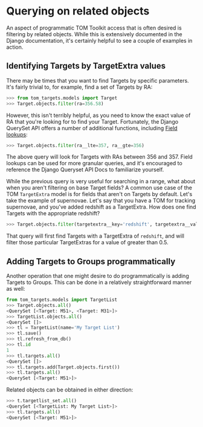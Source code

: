 # Querying on related objects

An aspect of programmatic TOM Toolkit access that is often desired is filtering by related objects. While this is 
extensively documented in the Django documentation, it's certainly helpful to see a couple of examples in action.

## Identifying Targets by TargetExtra values

There may be times that you want to find Targets by specific parameters. It's fairly trivial to, for example, find a set 
of Targets by RA:

```python
>>> from tom_targets.models import Target
>>> Target.objects.filter(ra=356.58)
```

However, this isn't terribly helpful, as you need to know the exact value of RA that you're looking for to find your 
Target. Fortunately, the Django QuerySet API offers a number of additional functions, including 
[Field lookups](https://docs.djangoproject.com/en/3.0/ref/models/querysets/#field-lookups):

```python
>>> Target.objects.filter(ra__lte=357, ra__gte=356)
```

The above query will look for Targets with RAs between 356 and 357. Field lookups can be used for more granular queries, 
and it's encouraged to reference the Django Queryset API Docs to familiarize yourself.

While the previous query is very useful for searching in a range, what about when you aren't filtering on base Target 
fields? A common use case of the TOM `TargetExtra` model is for fields that aren't on Targets by default. Let's take the 
example of supernovae. Let's say that you have a TOM for tracking supernovae, and you've added redshift as a TargetExtra. 
How does one find Targets with the appropriate redshift?

```python
>>> Target.objects.filter(targetextra__key='redshift', targetextra__value__gt=0.5)
```

That query will first find Targets with a TargetExtra of `redshift`, and will filter those particular TargetExtras for a 
value of greater than 0.5.


## Adding Targets to Groups programmatically

Another operation that one might desire to do programmatically is adding Targets to Groups. This can be done in a 
relatively straightforward manner as well:

```python
from tom_targets.models import TargetList
>>> Target.objects.all()
<QuerySet [<Target: M51>, <Target: M31>]>
>>> TargetList.objects.all()
<QuerySet []>
>>> tl = TargetList(name='My Target List')
>>> tl.save()
>>> tl.refresh_from_db()
>>> tl.id
1
>>> tl.targets.all()
<QuerySet []>
>>> tl.targets.add(Target.objects.first())
>>> tl.targets.all()
<QuerySet [<Target: M51>]>
```

Related objects can be obtained in either direction:

```python
>>> t.targetlist_set.all()
<QuerySet [<TargetList: My Target List>]>
>>> tl.targets.all()
<QuerySet [<Target: M51>]>
```
